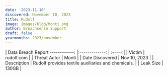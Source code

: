 ```yaml
---
date: '2023-11-10'
discovered: November 10, 2023
title: Rudolf
image: images/blog/Monti.png
author: Breachsense Support
draft: false
yearmonths: 2023/november
---
```



| Data Breach Report
------------:     |:-------------:    | :-----:|
| Victim      | rudolf.com      | 
| Threat Actor      | Monti      | 
| Date Discovered      | Nov 10, 2023      | 
| Description      | Rudolf provides textile auxiliaries and chemicals.      | 
| Leak Size      | 130GB      | 

